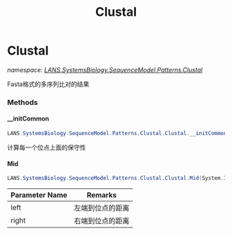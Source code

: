﻿---
title: Clustal
---

# Clustal
_namespace: [LANS.SystemsBiology.SequenceModel.Patterns.Clustal](N-LANS.SystemsBiology.SequenceModel.Patterns.Clustal.html)_

Fasta格式的多序列比对的结果



### Methods

#### __initCommon
```csharp
LANS.SystemsBiology.SequenceModel.Patterns.Clustal.Clustal.__initCommon
```
计算每一个位点上面的保守性

#### Mid
```csharp
LANS.SystemsBiology.SequenceModel.Patterns.Clustal.Clustal.Mid(System.Int32,System.Int32)
```


|Parameter Name|Remarks|
|--------------|-------|
|left|左端到位点的距离|
|right|右端到位点的距离|



